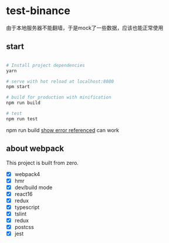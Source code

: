 # test-binance

由于本地服务器不能翻墙，于是mock了一些数据，应该也能正常使用


## start

``` bash

# Install project dependencies
yarn

# serve with hot reload at localhost:8080
npm start

# build for production with minification
npm run build

# test
npm run test

```

 npm run build
 [show error referenced](https://github.com/jantimon/html-webpack-plugin/issues/895)
 can work
    <!-- Entrypoint undefined = index.html -->


## about webpack
This project is built from zero.
- [x] webpack4
- [x] hmr
- [x] dev/build mode
- [x] react16
- [x] redux
- [x] typescript
- [x] tslint
- [x] redux
- [x] postcss
- [x] jest
